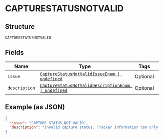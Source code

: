 
# CAPTURESTATUSNOTVALID

## Structure

`CAPTURESTATUSNOTVALID`

## Fields

| Name | Type | Tags | Description |
|  --- | --- | --- | --- |
| `issue` | [`CaptureStatusNotValidIssueEnum \| undefined`](../../doc/models/capture-status-not-valid-issue-enum.md) | Optional | - |
| `description` | [`CaptureStatusNotValidDescriptionEnum \| undefined`](../../doc/models/capture-status-not-valid-description-enum.md) | Optional | - |

## Example (as JSON)

```json
{
  "issue": "CAPTURE_STATUS_NOT_VALID",
  "description": "Invalid capture status. Tracker information can only be added to captures in `COMPLETED` state."
}
```

